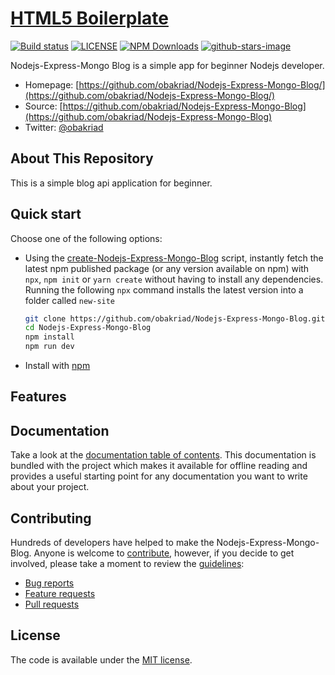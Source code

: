 # [HTML5 Boilerplate](https://github.com/obakriad/Nodejs-Express-Mongo-Blog/)

[![Build status](https://github.com/obakriad/Nodejs-Express-Mongo-Blog/workflows/Build%20status/badge.svg)](https://github.com/obakriad/Nodejs-Express-Mongo-Blog/actions?query=workflow%3A%22Build+status%22+branch%3Amain)
[![LICENSE](https://img.shields.io/badge/license-MIT-lightgrey.svg)](https://github.com/obakriad/Nodejs-Express-Mongo-Blog/blob/main/LICENSE.txt)
[![NPM Downloads](https://img.shields.io/npm/dt/Nodejs-Express-Mongo-Blog.svg)](https://www.npmjs.com/package/Nodejs-Express-Mongo-Blog)
[![github-stars-image](https://img.shields.io/github/stars/obakriad/Nodejs-Express-Mongo-Blog.svg?label=github%20stars)](https://github.com/obakriad/Nodejs-Express-Mongo-Blog)

Nodejs-Express-Mongo Blog is a simple app for beginner Nodejs developer.

- Homepage: [https://github.com/obakriad/Nodejs-Express-Mongo-Blog/](https://github.com/obakriad/Nodejs-Express-Mongo-Blog/)
- Source: [https://github.com/obakriad/Nodejs-Express-Mongo-Blog](https://github.com/obakriad/Nodejs-Express-Mongo-Blog)
- Twitter: [@obakriad](https://twitter.com/obakriad)

## About This Repository

This is a simple blog api application for beginner.

## Quick start

Choose one of the following options:

- Using the [create-Nodejs-Express-Mongo-Blog](https://github.com/obakriad/create-Nodejs-Express-Mongo-Blog)
  script, instantly fetch the latest npm published package (or any version
  available on npm) with `npx`, `npm init` or `yarn create` without having to
  install any dependencies. Running the following `npx` command installs the
  latest version into a folder called `new-site`

  ```bash
  git clone https://github.com/obakriad/Nodejs-Express-Mongo-Blog.git
  cd Nodejs-Express-Mongo-Blog
  npm install
  npm run dev
  ```

- Install with [npm](https://www.npmjs.com/)

## Features

## Documentation

Take a look at the [documentation table of contents](docs/TOC.md). This
documentation is bundled with the project which makes it available for offline
reading and provides a useful starting point for any documentation you want to
write about your project.

## Contributing

Hundreds of developers have helped to make the Nodejs-Express-Mongo-Blog. Anyone is
welcome to [contribute](.github/CONTRIBUTING.md), however, if you decide to get
involved, please take a moment to review the [guidelines](.github/CONTRIBUTING.md):

- [Bug reports](.github/CONTRIBUTING.md#bugs)
- [Feature requests](.github/CONTRIBUTING.md#features)
- [Pull requests](.github/CONTRIBUTING.md#pull-requests)

## License

The code is available under the [MIT license](LICENSE.txt).
